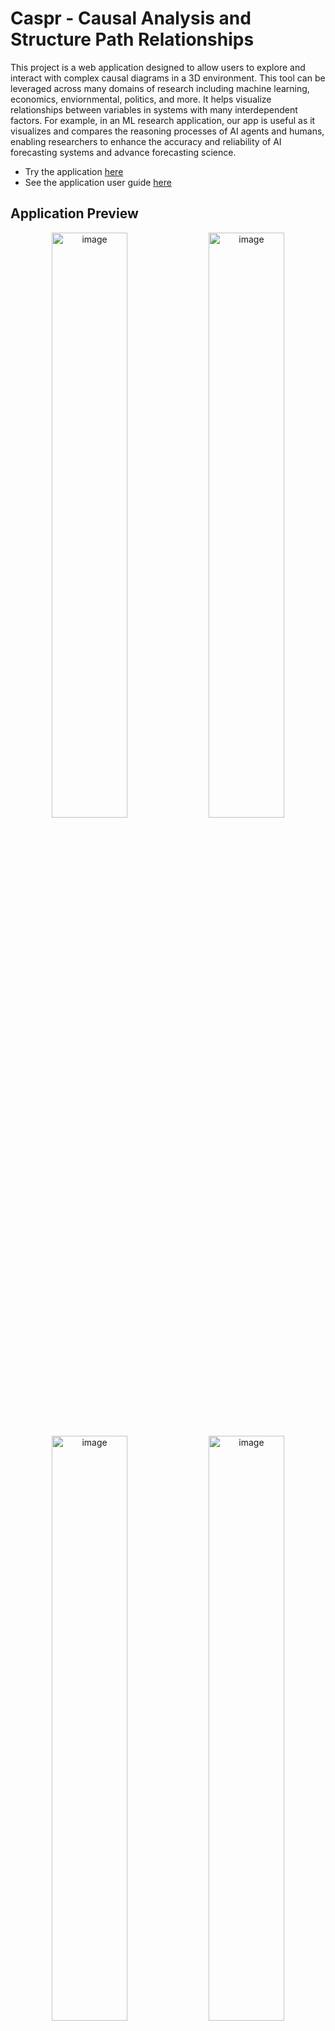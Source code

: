 # Caspr - Causal Analysis and Structure Path Relationships
This project is a web application designed to allow users to explore and interact with complex causal diagrams in a 3D environment. This tool can be leveraged across many domains of research including machine learning, economics, enviornmental, politics, and more. It helps visualize relationships between variables in systems with many interdependent factors. For example, in an ML research application, our app is useful as it visualizes and compares the reasoning processes of AI agents and humans, enabling researchers to enhance the accuracy and reliability of AI forecasting systems and advance forecasting science.

- Try the application [here](https://caspr.vercel.app/)
- See the application user guide [here](https://docs.google.com/document/d/1PY3aDcpMCG_7qnzSSssFF1nvCmY3Tb28pG5efoUcyBk/edit?usp=sharing)

## Application Preview

<p align="center">
  <img width="49%" alt="image" src="https://github.com/user-attachments/assets/00164608-852c-4eec-a541-c8545e65e418">
  <img width="49%" alt="image" src="https://github.com/user-attachments/assets/751138b8-bfae-464f-96b6-976353a611e8">
</p>

<p align="center">
  <img width="49%" alt="image" src="https://github.com/user-attachments/assets/10b8e4b6-5514-4f58-8fd7-f2d270f042c9">
  <img width="49%" alt="image" src="https://github.com/user-attachments/assets/8edcb52b-1f8b-4568-941d-b0a90ff60002">
</p>

## Key Features
- **Dynamic 3D Graph Visualization**: Our app brings causal diagrams to life! The 3D graph is generated dynamically from JSON data, where each node and edge represents crucial connections between elements. You can explore complex systems with ease.

- **Smooth Graph Interaction**: Navigate the graph in a fully immersive 3D space. Zoom, pan, and rotate the graph freely to explore relationships from every angle. It's simple and intuitive, letting you focus on discovering insights.

- **Node and Edge Information on Hover**: Curious about a specific node or edge? Just hover over it to see all the details, including node labels, categories, and edge relationships and strengths.
<div align="center">
 <img src="/images/connection_description.jpg" alt="Connection Description" width="40%" height="40%">
   <img src="/images/node_description.jpg" alt="Node Description" width="40%" height="40%">
 </div>

- **Powerful Filtering and Searching**: Customize your view with filtering based on connection strength, or search for nodes by name, category, or ID. The graph instantly adjusts to show exactly what you need.
<div align="center">
  <img src="/images/search.gif" alt="Node Description" width="60%" height="60%">
</div>

- **Connection Type and Direction Indicators**: Easily differentiate between causal and inhibitory connections using color-coded edges (black for causal, red for inhibitory), and follow the arrows to see the direction of influence between nodes.
<div align="center">
  <img src="/images/filtering_edges.gif" alt="Node Description" width="60%" height="50%">
</div>

- **Authentication and Permissions**: Securely log in to save and manage graphs.

- **Graph Uploading and Sharing**: Upload JSON files to create custom causal graphs and choose to share them publicly, keep them private, or share to specific emails.

- **Explore Page**: Browse and explore public graphs created by other users.

<!-- PARTNER INTRO -->
## Project Partner Introduction
This is an open source project built for the Machine Learning Group in the Department of Computer Science at the University of Toronto. The Department of Computer Science at the University of Toronto has several faculty members working in the area of machine learning, neural networks, statistical pattern recognition, probabilistic planning, and adaptive systems.
- **Sheldon Huang, Research Lead, Primary Contact**: huang@cs.toronto.edu
- **Yuchen Wang, Software Lead, Secondary Contact**: https://www.yuchenwyc.com/

<!-- RUNNING THE APPLICATION SECTION -->
## Running the Application

The application can be accessed in two ways:
1. **Live Deployment**: Use the [live deployment here](https://caspr.vercel.app/).
2. **Local Setup**: Follow these steps to run the application locally.

### Requirements
- **Node.js**: Install Node.js from the [official website](https://nodejs.org/en).
- **npm**: Comes with Node.js and is necessary for managing dependencies.

### Installation
- Clone the repository from the main branch:
  ```bash
  git clone https://github.com/csc301-2024-f/project-19-Machine-Learning-Group.git
  ```
- Navigate to the project directory:
  ```bash
  cd frontend
  ```
- Install dependencies:
  ```bash
  npm install
  ```
- Start the development server:
  ```bash
  npm run dev
  ```
- Access the app at [http://localhost:3000/](http://localhost:3000/).

### Building for Production
To prepare the app for production:
```bash
npm run build
```

### Testing
- Run the test: `npm test`

### Linting/formatting
- Lint the app: `npm run lint`
- Format with Prettier: `npx prettier --write .`

### External Dependencies and 3rd Party Software
Our project relies on several external dependencies and third-party libraries to enhance functionality and simplify development. Below is a summary of the key dependencies:
- **Next.js**: The React framework for building server-rendered and static web applications. It provides features like routing, server-side rendering, and static site generation.
  - [Next.js Documentation](https://nextjs.org/docs)
- **React**: A JavaScript library for building user interfaces, used as the core UI framework of the project.
  - [React Documentation](https://react.dev/learn)
- **Three.js**: A powerful JavaScript library for 3D graphics, used to render the 3D causal diagram.
  - [Three.js Documentation](https://threejs.org/docs/)
- **D3.js**: A library for manipulating documents based on data, used to handle graph layouts and positioning nodes in the visualization.
  - [D3.js Documentation](https://d3js.org/getting-started)
- **Chakra UI**: A simple, modular, and accessible component library that provides reusable UI components and styling for our frontend.
  - [Chakra UI Documentation](https://v2.chakra-ui.com/docs/components)
- **npm**: The Node package manager is used to manage the project’s dependencies and run scripts.
  - [npm Documentation](https://docs.npmjs.com/)

## Development Requirements
1. **Code Formatting**: Use Prettier for code formatting.
2. **Commit Standards**: Follow conventional commit standards to ensure clarity and consistency.
3. **Documentation**: Maintain detailed docstrings for all functions and files. Include `@param`, `@returns` entries alongside a description of the component.
4. **Branching Strategy**: Use a branching strategy with a prefix for the category and a name for the exact purpose of the branch. Such as `feature/<name>` or `fix/<name>` or `test/<name>`. Submit pull requests for 2-3 reviews before merging to main.

## Deployment and Github Workflow

Every update to the **main** branch goes through a series of verification and validation steps before mergeing. The Github workflow proceeds as follows
1. Identify new features and bug fixes
2. Create Jira ticket and determine designee and reviewers
3. Crate Feature or Bug Fix Branch
4. Initiate pull request and get at least 2 approvals
5. Merge into main

Due to permission conflicts, deployment is done on a identical forked, private repository. For every milestone a new deployment is created via Vercel. Vercel, automatically detects commits into desired branches and creates a separate deployment. Note, separate `.env` file are used to seggregate production and development environements and privacy policies were adjusted to account for the production domain.

## Licences
- This project is distributed under the MIT License. See LICENSE.txt for more information. 
- This license was chosen as it is a very permissive open-source license.  Anyone can use, modify, and distribute this project's code for any purpose, as long as they include the original license and copyright notice. This gives users and potential open-source developers a lot of freedom while providing minimal restrictions, encouraging wider adoption and collaboration.
